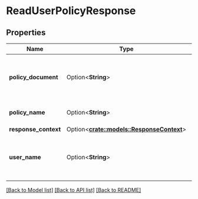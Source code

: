 # ReadUserPolicyResponse

## Properties

Name | Type | Description | Notes
------------ | ------------- | ------------- | -------------
**policy_document** | Option<**String**> | The policy document, providing a description of the policy. | [optional]
**policy_name** | Option<**String**> | The name of the inline policy. | [optional]
**response_context** | Option<[**crate::models::ResponseContext**](ResponseContext.md)> |  | [optional]
**user_name** | Option<**String**> | The name of the user in which the inline policy is included. | [optional]

[[Back to Model list]](../README.md#documentation-for-models) [[Back to API list]](../README.md#documentation-for-api-endpoints) [[Back to README]](../README.md)



